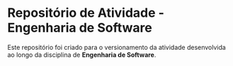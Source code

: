 # Repositório de Atividade - Engenharia de Software

Este repositório foi criado para o versionamento da atividade desenvolvida ao longo da disciplina de **Engenharia de Software**.

